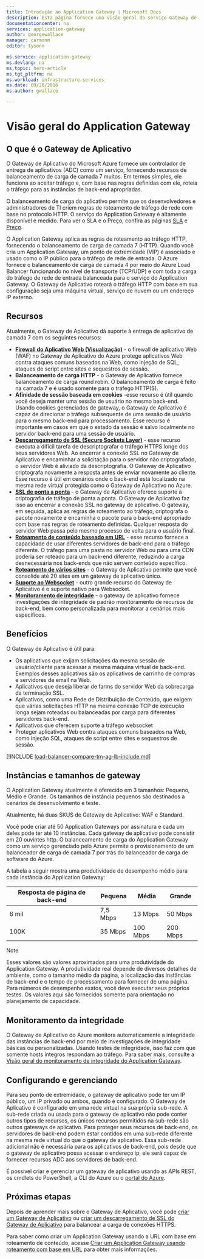 ```yaml
---
title: Introdução ao Application Gateway | Microsoft Docs
description: Esta página fornece uma visão geral do serviço Gateway de Aplicativo para balanceamento de carga de camada 7, incluindo tamanhos de gateway, balanceamento de carga HTTP, afinidade de sessão baseada em cookie e descarregamento de SSL.
documentationcenter: na
services: application-gateway
author: georgewallace
manager: carmonm
editor: tysonn

ms.service: application-gateway
ms.devlang: na
ms.topic: hero-article
ms.tgt_pltfrm: na
ms.workload: infrastructure-services
ms.date: 09/26/2016
ms.author: gwallace

---
```

# <a name="application-gateway-overview"></a>Visão geral do Application Gateway
## <a name="what-is-application-gateway"></a>O que é o Gateway de Aplicativo
O Gateway de Aplicativo do Microsoft Azure fornece um controlador de entrega de aplicativos (ADC) como um serviço, fornecendo recursos de balanceamento de carga de camada 7 muitos. Em termos simples, ele funciona ao aceitar tráfego e, com base nas regras definidas com ele, roteia o tráfego para as instâncias de back-end apropriadas.

O balanceamento de carga do aplicativo permite que os desenvolvedores e administradores de TI criem regras de roteamento de tráfego de rede com base no protocolo HTTP.  O serviço do Application Gateway é altamente disponível e medido. Para ver o SLA e o Preço, confira as páginas [SLA](https://azure.microsoft.com/support/legal/sla/) e [Preço](https://azure.microsoft.com/pricing/details/application-gateway/).

O Application Gateway aplica as regras de roteamento ao tráfego HTTP, fornecendo o balanceamento de carga de camada 7 (HTTP). Quando você cria um Application Gateway, um ponto de extremidade (VIP) é associado e usado como o IP público para o tráfego de rede de entrada. O Azure fornece o balanceamento de carga de camada 4 por meio do Azure Load Balancer funcionando no nível de transporte (TCP/UDP) e com toda a carga do tráfego de rede de entrada balanceada para o serviço do Application Gateway. O Gateway de Aplicativo roteará o tráfego HTTP com base em sua configuração seja uma máquina virtual, serviço de nuvem ou um endereço IP externo.

## <a name="features"></a>Recursos
Atualmente, o Gateway de Aplicativo dá suporte à entrega de aplicativo de camada 7 com os seguintes recursos:

* **[Firewall do Aplicativo Web (Visualização)](application-gateway-webapplicationfirewall-overview.md)** - o firewall de aplicativo Web (WAF) no Gateway de Aplicativo do Azure protege aplicativos Web contra ataques comuns baseados na Web, como injeção de SQL, ataques de script entre sites e sequestros de sessão.
* **Balanceamento de carga HTTP** - o Gateway de Aplicativo fornece balanceamento de carga round robin. O balanceamento de carga é feito na camada 7 e é usado somente para o tráfego HTTP(S).
* **Afinidade de sessão baseada em cookies** -esse recurso é útil quando você deseja manter uma sessão de usuário no mesmo back-end. Usando cookies gerenciados de gateway, o Gateway de Aplicativo é capaz de direcionar o tráfego subsequente de uma sessão de usuário para o mesmo back-end para processamento. Esse recurso é importante em casos em que o estado da sessão é salvo localmente no servidor back-end para uma sessão de usuário.
* **[Descarregamento de SSL (Secure Sockets Layer)](application-gateway-ssl-arm.md)** - esse recurso executa a difícil tarefa de descriptografar o tráfego HTTPS longe dos seus servidores Web. Ao encerrar a conexão SSL no Gateway de Aplicativo e encaminhar a solicitação para o servidor não criptografado, o servidor Web é aliviado da descriptografia.  O Gateway de Aplicativo criptografa novamente a resposta antes de enviar novamente ao cliente. Esse recurso é útil em cenários onde o back-end está localizado na mesma rede virtual protegida como o Gateway de Aplicativo no Azure.
* **[SSL de ponta a ponta](application-gateway-backend-ssl.md)** - o Gateway de Aplicativo oferece suporte à criptografia de tráfego de ponta a ponta. O Gateway de Aplicativo faz isso ao encerrar a conexão SSL no gateway de aplicativo. O gateway, em seguida, aplica as regras de roteamento ao tráfego, criptografa o pacote novamente e encaminha o pacote para o back-end apropriado com base nas regras de roteamento definidas. Qualquer resposta do servidor Web passa pelo mesmo processo de volta para o usuário final.
* **[Roteamento de conteúdo baseado em URL](application-gateway-url-route-overview.md)** - esse recurso fornece a capacidade de usar diferentes servidores de back-end para o tráfego diferente. O tráfego para uma pasta no servidor Web ou para uma CDN poderia ser roteado para um back-end diferente, reduzindo a carga desnecessária nos back-ends que não servem conteúdo específico.
* **[Roteamento de vários sites](application-gateway-multi-site-overview.md)** - o Gateway de Aplicativo permite que você consolide até 20 sites em um gateway de aplicativo único.
* **[Suporte ao Websocket](application-gateway-websocket.md)** - outro grande recurso do Gateway de Aplicativo é o suporte nativo para Websocket.
* **[Monitoramento de integridade](application-gateway-probe-overview.md)** - o gateway de aplicativo fornece investigações de integridade de padrão monitoramento de recursos de back-end, bem como personalizada para monitorar a cenários mais específicos.

## <a name="benefits"></a>Benefícios
O Gateway de Aplicativo é útil para:

* Os aplicativos que exijam solicitações da mesma sessão de usuário/cliente para acessar a mesma máquina virtual de back-end. Exemplos desses aplicativos são os aplicativos de carrinho de compras e servidores de email na Web.
* Aplicativos que deseja liberar de farms do servidor Web da sobrecarga da terminação SSL.
* Aplicativos, como uma Rede de Distribuição de Conteúdo, que exigem que várias solicitações HTTP na mesma conexão TCP de execução longa sejam roteadas ou balanceadas por carga para diferentes servidores back-end.
* Aplicativos que oferecem suporte a tráfego websocket
* Proteger aplicativos Web contra ataques comuns baseados na Web, como injeção SQL, ataques de script entre sites e sequestros de sessão.

[!INCLUDE [load-balancer-compare-tm-ag-lb-include.md](../../includes/load-balancer-compare-tm-ag-lb-include.md)]

## <a name="gateway-sizes-and-instances"></a>Instâncias e tamanhos de gateway
O Application Gateway atualmente é oferecido em 3 tamanhos: Pequeno, Médio e Grande. Os tamanhos de instância pequenos são destinados a cenários de desenvolvimento e teste.

Atualmente, há duas SKUS de Gateway de Aplicativo: WAF e Standard.

Você pode criar até 50 Application Gateways por assinatura e cada um deles pode ter até 10 instâncias. Cada gateway de aplicativo pode consistir em 20 ouvintes http. O balanceamento de carga do Application Gateway como um serviço gerenciado pelo Azure permite o provisionamento de um balanceador de carga de camada 7 por trás do balanceador de carga de software do Azure.

A tabela a seguir mostra uma produtividade de desempenho médio para cada instância do Application Gateway:

| Resposta de página de back-end | Pequena | Média | Grande |
| --- | --- | --- | --- |
| 6 mil |7,5 Mbps |13 Mbps |50 Mbps |
| 100K |35 Mbps |100 Mbps |200 Mbps |

> [!NOTE]
> Esses valores são valores aproximados para uma produtividade do Application Gateway. A produtividade real depende de diversos detalhes de ambiente, como o tamanho médio da página, a localização das instâncias de back-end e o tempo de processamento para fornecer de uma página. Para números de desempenho exatos, você deve executar seus próprios testes. Os valores aqui são fornecidos somente para orientação no planejamento de capacidade.
> 
> 

## <a name="health-monitoring"></a>Monitoramento da integridade
O Gateway de Aplicativo do Azure monitora automaticamente a integridade das instâncias de back-end por meio de investigações de integridade básicas ou personalizadas. Usando testes de integridade, isso faz com que somente hosts íntegros respondam ao tráfego. Para saber mais, consulte a [Visão geral do monitoramento de integridade do Application Gateway](application-gateway-probe-overview.md).

## <a name="configuring-and-managing"></a>Configurando e gerenciando
Para seu ponto de extremidade, o gateway de aplicativo pode ter um IP público, um IP privado ou ambos, quando é configurado. O Gateway de Aplicativo é configurado em uma rede virtual na sua própria sub-rede. A sub-rede criada ou usada para o gateway de aplicativo não pode conter outros tipos de recursos, os únicos recursos permitidos na sub-rede são outros gateways de aplicativo. Para proteger seus recursos de back-end, os servidores de back-end podem estar contidos em uma sub-rede diferente na mesma rede virtual do que o gateway de aplicativo. Essa sub-rede adicional não é necessária para os aplicativos de back-end, pois desde que o gateway de aplicativo possa acessar o endereço ip, ele será capaz de fornecer recursos ADC aos servidores de back-end.

É possível criar e gerenciar um gateway de aplicativo usando as APIs REST, os cmdlets do PowerShell, a CLI do Azure ou o [portal do Azure](https://portal.azure.com/).

## <a name="next-steps"></a>Próximas etapas
Depois de aprender mais sobre o Gateway de Aplicativo, você pode [criar um Gateway de Aplicativo](application-gateway-create-gateway-portal.md) ou [criar um descarregamento de SSL do Gateway de Aplicativo](application-gateway-ssl-arm.md) para balancear a carga de conexões HTTPS.

Para saber como criar um Application Gateway usando a URL com base em roteamento de conteúdo, acesse [Criar um Application Gateway usando roteamento com base em URL](application-gateway-create-url-route-arm-ps.md) para obter mais informações.

<!--HONumber=Oct16_HO2-->


